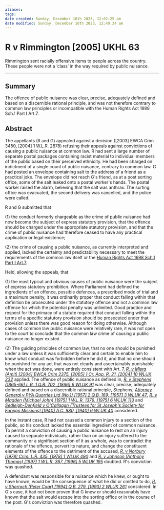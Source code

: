 ```yaml
---
aliases: 
tags: 
date created: Sunday, December 10th 2023, 12:02:25 am
date modified: Sunday, December 10th 2023, 12:40:34 am
---
```


# R v Rimmington [2005] UKHL 63

Rimmington sent racially offensive items to people across the country. These people were not a ‘class’ in the way required by public nuisance.

---

## Summary

The offence of public nuisance was clear, precise, adequately defined and based on a discernible rational principle, and was not therefore contrary to common law principles or incompatible with the Human Rights Act 1989 Sch.1 Part I Art.7.

## Abstract

The appellants (R and G) appealed against a decision ([2003] EWCA Crim 3450, [2004] 1 W.L.R. 2878) refusing their appeals against convictions of causing a public nuisance at common law. R had sent a large number of separate postal packages containing racist material to individual members of the public based on their perceived ethnicity. He had been charged on indictment of a single count of public nuisance, contrary to common law. G had posted an envelope containing salt to the address of a friend as a practical joke. The envelope did not reach G's friend, as at a post sorting office, some of the salt leaked onto a postal worker's hands. The postal worker raised the alarm, believing that the salt was anthrax. The sorting office was evacuated, the second delivery was cancelled, and the police were called.

R and G submitted that

(1) the conduct formerly chargeable as the crime of public nuisance had now become the subject of express statutory provision, that the offence should be charged under the appropriate statutory provision, and that the crime of public nuisance had therefore ceased to have any practical application or legal existence;

(2) the crime of causing a public nuisance, as currently interpreted and applied, lacked the certainty and predictability necessary to meet the requirements of the common law itself or the [Human Rights Act 1998 Sch.1 Part I Art.7](https://uk.westlaw.com/Document/I2B36F6F0E45011DA8D70A0E70A78ED65/View/FullText.html?originationContext=document&transitionType=DocumentItem&ppcid=11e425e761bd4546a954e873c6fa6066&contextData=(sc.Default)).

Held, allowing the appeals, that

(1) the most typical and obvious causes of public nuisance were the subject of express statutory prohibition. Where Parliament had defined the ingredients of an offence, possible defences, a prescribed mode of trial and a maximum penalty, it was ordinarily proper that conduct falling within that definition be prosecuted under the statutory offence and not a common law offence for which the potential penalty was unlimited. Good practice and respect for the primacy of a statute required that conduct falling within the terms of a specific statutory provision should be prosecuted under that provision unless there was good reason for doing otherwise. Although cases of common law public nuisance were relatively rare, it was not open to the court to conclude that the common law crime of causing a public nuisance no longer existed.

(2) The guiding principles of common law, that no one should be punished under a law unless it was sufficiently clear and certain to enable him to know what conduct was forbidden before he did it, and that no one should be punished for any act that was not clearly and ascertainably punishable when the act was done, were entirely consistent with Art. 7, _[R. v Misra (Amit) [2004] EWCA Crim 2375, [2005] 1 Cr. App. R. 21, [2004] 10 WLUK 232](https://uk.westlaw.com/Document/I5A690DF0E42811DA8FC2A0F0355337E9/View/FullText.html?originationContext=document&transitionType=DocumentItem&ppcid=11e425e761bd4546a954e873c6fa6066&contextData=(sc.Default))_ applied. The offence of public nuisance as defined in, _[R. v Stephens (1865-66) L.R. 1 Q.B. 702, [1866] 6 WLUK 91](https://uk.westlaw.com/Document/I6ACE7130E42811DA8FC2A0F0355337E9/View/FullText.html?originationContext=document&transitionType=DocumentItem&ppcid=11e425e761bd4546a954e873c6fa6066&contextData=(sc.Default))_ was clear, precise, adequately defined and based on a discernible rational principle, Stephens, _[Attorney General v PYA Quarries Ltd (No.1) [1957] 2 Q.B. 169, [1957] 3 WLUK 47](https://uk.westlaw.com/Document/I6976ECF0E42711DA8FC2A0F0355337E9/View/FullText.html?originationContext=document&transitionType=DocumentItem&ppcid=11e425e761bd4546a954e873c6fa6066&contextData=(sc.Default))_, _[R. v Madden (Michael John) [1975] 1 W.L.R. 1379, [1975] 6 WLUK 113](https://uk.westlaw.com/Document/I5682D310E42811DA8FC2A0F0355337E9/View/FullText.html?originationContext=document&transitionType=DocumentItem&ppcid=11e425e761bd4546a954e873c6fa6066&contextData=(sc.Default))_ and _[Sedleigh-Denfield v O'Callagan (Trustees for St Joseph's Society for Foreign Missions) [1940] A.C. 880, [1940] 6 WLUK 40](https://uk.westlaw.com/Document/I9FDFCCC1E42811DA8FC2A0F0355337E9/View/FullText.html?originationContext=document&transitionType=DocumentItem&ppcid=11e425e761bd4546a954e873c6fa6066&contextData=(sc.Default))_ considered.

In the instant case, R had not caused a common injury to a section of the public, so his conduct lacked the essential ingredient of common nuisance. To permit a conviction of causing a public nuisance to rest on an injury caused to separate individuals, rather than on an injury suffered to the community or a significant section of it as a whole, was to contradict the rationale of the offence, pervert its nature, and change the constituent elements of the offence to the detriment of the accused, _[R. v Norbury [1978] Crim. L.R. 435, [1978] 1 WLUK 490](https://uk.westlaw.com/Document/I8F0E58E0E43611DA8FC2A0F0355337E9/View/FullText.html?originationContext=document&transitionType=DocumentItem&ppcid=11e425e761bd4546a954e873c6fa6066&contextData=(sc.Default))_ and _[R. v Johnson (Anthony Thomas) [1997] 1 W.L.R. 367, [1996] 5 WLUK 195](https://uk.westlaw.com/Document/I504A91E0E42811DA8FC2A0F0355337E9/View/FullText.html?originationContext=document&transitionType=DocumentItem&ppcid=11e425e761bd4546a954e873c6fa6066&contextData=(sc.Default))_ doubted. R's conviction was quashed.

A defendant was responsible for a nuisance which he knew, or ought to have known, would be the consequence of what he did or omitted to do, _[R. v Shorrock (Peter Coar) [1994] Q.B. 279, [1993] 2 WLUK 261](https://uk.westlaw.com/Document/I69ABEA30E42811DA8FC2A0F0355337E9/View/FullText.html?originationContext=document&transitionType=DocumentItem&ppcid=11e425e761bd4546a954e873c6fa6066&contextData=(sc.Default))_ considered. In G's case, it had not been proven that G knew or should reasonably have known that the salt would escape into the sorting office or in the course of the post. G's conviction was therefore quashed.
